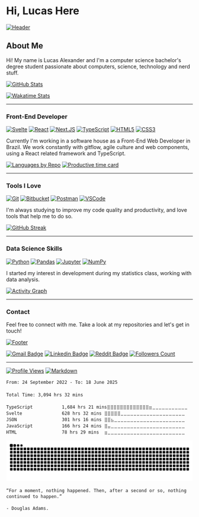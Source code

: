 # Hi, Lucas Here

[![Header](https://capsule-render.vercel.app/api?type=wave&section=header&color=222436&fontColor=FF757F&fontAlignY=50&height=250&text=GitHub%20Page&desc=Welcome%20to%20my&descAlignY=25&animation=fadeIn&link=https://github.com/kyechan99/capsule-render)](https://github.com/kyechan99/capsule-render)

## About Me

Hi! My name is Lucas Alexander and I'm a computer science bachelor's degree student passionate about computers, science, technology and nerd stuff.

[![GitHub Stats](https://github-readme-stats.vercel.app/api?username=lucasalexander13&line_height=24&show_icons=true&hide_border=true&include_all_commits=true&count_private=true&title_color=FF757F&icon_color=599DFF&text_color=F8F8F8&bg_color=222436&link=https://github.com/anuraghazra/github-readme-stats)](https://github.com/anuraghazra/github-readme-stats)

[![Wakatime Stats](https://github-readme-stats.vercel.app/api/wakatime?username=lucasalexander13&hide_border=true&title_color=FF757F&icon_color=599DFF&text_color=F8F8F8&hide=pug,java,mdx,groovy,git,assembly,vue.js,go,objective-j,svg,gdscript,ezhil,actionscript%203,image%20(svg),astro,sql,scss,xml,toml,ini,java%20properties,git%20config,text,tsconfig,other&bg_color=222436&link=https://github.com/anuraghazra/github-readme-stats)](https://github.com/anuraghazra/github-readme-stats)

---

### Front-End Developer

[![Svelte](https://img.shields.io/badge/svelte-FF757F.svg?style=for-the-badge&logo=svelte&logoColor=FF757F&labelColor=222436&link=https://svelte.dev/)](https://svelte.dev/)
[![React](https://img.shields.io/badge/react-599DFF.svg?style=for-the-badge&logo=react&logoColor=599DFF&labelColor=222436&link=https://reactjs.org)](https://reactjs.org)
[![Next.JS](https://img.shields.io/badge/next.JS-FF757F.svg?style=for-the-badge&logo=next.js&logoColor=FF757F&labelColor=222436&link=https://nextjs.org)](https://nextjs.org)
[![TypeScript](https://img.shields.io/badge/typescript-599DFF.svg?style=for-the-badge&logo=typescript&logoColor=599DFF&labelColor=222436&link=https://www.typescriptlang.org)](https://www.typescriptlang.org)
[![HTML5](https://img.shields.io/badge/html5-FF757F.svg?style=for-the-badge&logo=html5&logoColor=FF757F&labelColor=222436&link=https://developer.mozilla.org/en-US/docs/Web/HTML)](https://developer.mozilla.org/en-US/docs/Web/HTML)
[![CSS3](https://img.shields.io/badge/css3-599DFF.svg?style=for-the-badge&logo=css3&logoColor=599DFF&labelColor=222436&link=https://developer.mozilla.org/en-US/docs/Web/CSS)](https://developer.mozilla.org/en-US/docs/Web/CSS)

Currently I'm working in a software house as a Front-End Web Developer in Brazil. We work constantly with gitflow, agile culture and web components, using a React related framework and TypeScript.

[![Languages by Repo](http://github-profile-summary-cards.vercel.app/api/cards/repos-per-language?username=LucasAlexander13&theme=moonlight&link=https://github.com/vn7n24fzkq/github-profile-summary-cards)](https://github.com/vn7n24fzkq/github-profile-summary-cards)
[![Productive time card](http://github-profile-summary-cards.vercel.app/api/cards/productive-time?username=LucasAlexander13&theme=moonlight&link=https://github.com/vn7n24fzkq/github-profile-summary-cards)](https://github.com/vn7n24fzkq/github-profile-summary-cards)

---

### Tools I Love

[![Git](https://img.shields.io/badge/git-FF757F.svg?style=for-the-badge&logo=git&logoColor=FF757F&labelColor=222436&link=https://git-scm.com)](https://git-scm.com)
[![Bitbucket](https://img.shields.io/badge/bitbucket-599DFF.svg?style=for-the-badge&logo=bitbucket&logoColor=599DFF&labelColor=222436&link=https://bitbucket.org)](https://bitbucket.org)
[![Postman](https://img.shields.io/badge/Postman-FF757F?style=for-the-badge&logo=postman&logoColor=FF757F&labelColor=222436&link=https://www.postman.com)](https://www.postman.com)
[![VSCode](https://img.shields.io/badge/VS%20Code-599DFF.svg?style=for-the-badge&logo=visual-studio-code&logoColor=599DFF&labelColor=222436&link=https://code.visualstudio.com)](https://code.visualstudio.com)

I'm always studying to improve my code quality and productivity, and love tools that help me to do so.

[![GitHub Streak](https://streak-stats.demolab.com?user=lucasalexander13&border_radius=6&background=222436&border=222436&stroke=3A3E59&ring=FF98A4&fire=FF757F&currStreakNum=F8F8F8&sideNums=FF757F&currStreakLabel=FF757F&sideLabels=599DFF&dates=F8F8F8&link=https://github.com/DenverCoder1/github-readme-streak-stats)](https://github.com/DenverCoder1/github-readme-streak-stats)

---

### Data Science Skills

[![Python](https://img.shields.io/badge/Python-FF757F?style=for-the-badge&logo=python&logoColor=FF757F&labelColor=222436&link=https://www.python.org)](https://www.python.org)
[![Pandas](https://img.shields.io/badge/pandas-599DFF.svg?style=for-the-badge&logo=pandas&logoColor=599DFF&labelColor=222436&link=https://pandas.pydata.org)](https://pandas.pydata.org)
[![Jupyter](https://img.shields.io/badge/jupyter-FF757F.svg?style=for-the-badge&logo=jupyter&logoColor=FF757F&labelColor=222436&link=https://jupyter.org/)](https://jupyter.org/)
[![NumPy](https://img.shields.io/badge/numpy-599DFF.svg?style=for-the-badge&logo=numpy&logoColor=599DFF&labelColor=222436&link=https://numpy.org)](https://numpy.org)

I started my interest in development during my statistics class, working with data analysis.

[![Activity Graph](https://github-readme-activity-graph.vercel.app/graph?username=LucasAlexander13&bg_color=222436&color=F8F8F8&title_color=FF757F&line=FF757F&point=599DFF&area=true&area_color=599DFF&hide_border=true&radius=8&link=https://github.com/Ashutosh00710/github-readme-activity-graph)](https://github.com/Ashutosh00710/github-readme-activity-graph)

---

### Contact

Feel free to connect with me. Take a look at my repositories and let's get in touch!

[![Footer](https://capsule-render.vercel.app/api?type=wave&section=footer&color=222436&fontColor=FF757F&fontAlignY=50&height=200&text=What,%20still%20here?&desc=Thank%20You!%20Please%20consider%20following%20me&descAlignY=65&animation=fadeIn&link=https://github.com/kyechan99/capsule-render)](https://github.com/kyechan99/capsule-render)

[![Gmail Badge](https://img.shields.io/badge/Mail%20me-FF757F.svg?style=for-the-badge&logo=gmail&logoColor=FF757F&labelColor=222436&link=mailto:lucasalexander13@hotmail.com)](mailto:lucasalexander13@hotmail.com)
[![Linkedin Badge](https://img.shields.io/badge/LinkedIn-599DFF.svg?style=for-the-badge&logo=Linkedin&logoColor=599DFF&labelColor=222436&link=https://www.linkedin.com/in/lucasalexander13)](https://www.linkedin.com/in/lucasalexander13)
[![Reddit Badge](https://img.shields.io/badge/reddit-FF757F?style=for-the-badge&logo=reddit&logoColor=FF757F&labelColor=222436&link=https://www.reddit.com/user/LucasAlexander13)](https://www.reddit.com/user/LucasAlexander13)
[![Followers Count](https://custom-icon-badges.demolab.com/github/followers/lucasalexander13?color=599DFF&labelColor=222436&style=for-the-badge&logo=person-add&label=&logoColor=599DFF&link=https://github.com/lucasalexander13?tab=followers)](https://github.com/lucasalexander13?tab=followers)

---

[![Profile Views](https://komarev.com/ghpvc/?username=lucasalexander13&label=visitors&style=for-the-badge&color=FF757F&link=https://github.com/antonkomarev/github-profile-views-counter)](https://github.com/antonkomarev/github-profile-views-counter)
[![Markdown](https://img.shields.io/badge/Made%20with-Markdown-599DFF?style=for-the-badge&logo=Markdown&link=https://www.markdownguide.org)](https://www.markdownguide.org)

<!--START_SECTION:waka-->

```txt
From: 24 September 2022 - To: 18 June 2025

Total Time: 3,094 hrs 32 mins

TypeScript           1,684 hrs 21 mins⣿⣿⣿⣿⣿⣿⣿⣿⣿⣿⣿⣿⣿⣶⣀⣀⣀⣀⣀⣀⣀⣀⣀⣀⣀   54.43 %
Svelte               628 hrs 32 mins ⣿⣿⣿⣿⣿⣀⣀⣀⣀⣀⣀⣀⣀⣀⣀⣀⣀⣀⣀⣀⣀⣀⣀⣀⣀   20.31 %
JSON                 301 hrs 16 mins ⣿⣿⣦⣀⣀⣀⣀⣀⣀⣀⣀⣀⣀⣀⣀⣀⣀⣀⣀⣀⣀⣀⣀⣀⣀   09.74 %
JavaScript           166 hrs 24 mins ⣿⣤⣀⣀⣀⣀⣀⣀⣀⣀⣀⣀⣀⣀⣀⣀⣀⣀⣀⣀⣀⣀⣀⣀⣀   05.38 %
HTML                 78 hrs 29 mins  ⣶⣀⣀⣀⣀⣀⣀⣀⣀⣀⣀⣀⣀⣀⣀⣀⣀⣀⣀⣀⣀⣀⣀⣀⣀   02.54 %
```

<!--END_SECTION:waka-->

[![Snake Animation](https://raw.githubusercontent.com/LucasAlexander13/LucasAlexander13/output/github-contribution-grid-snake-dark.svg)](https://github.com/Platane/snk)

```text
“For a moment, nothing happened. Then, after a second or so, nothing continued to happen.”

- Douglas Adams.
```

<!-- Resources

[![Profile Stats](http://github-profile-summary-cards-392tqnxp4-vn7n24fzkq.vercel.app/api/cards/stats?username=lucasalexander13&theme=moonlight&link=https://github.com/vn7n24fzkq/github-profile-summary-cards)](https://github.com/vn7n24fzkq/github-profile-summary-cards)

[![Github History](http://github-profile-summary-cards-392tqnxp4-vn7n24fzkq.vercel.app/api/cards/profile-details?username=lucasalexander13&theme=moonlight&link=https://github.com/vn7n24fzkq/github-profile-summary-cards)](https://github.com/vn7n24fzkq/github-profile-summary-cards)

[![Most Used Languages](https://github-readme-stats.vercel.app/api/top-langs/?username=lucasalexander13&langs_count=6&title_color=FF757F&icon_color=599DFF&text_color=F8F8F8&bg_color=222436&layout=compact&hide_border=true&link=https://github.com/anuraghazra/github-readme-stats)](https://github.com/anuraghazra/github-readme-stats)

[![Typing SVG](https://readme-typing-svg.demolab.com?size=16&height=30&font=Fira+Code&pause=1000&color=FF757F&lines=Quote+of+today:&link=https://github.com/DenverCoder1/readme-typing-svg)](https://github.com/DenverCoder1/readme-typing-svg)

[![Jokes](https://readme-jokes.vercel.app/api?bgColor=%23222436&hideBorder=true&qColor=%23FF757F&aColor=%23599DFF&textColor=%23FF757F&codeColor=%23599DFF&link=https://github.com/ABSphreak/readme-jokes)](https://github.com/ABSphreak/readme-jokes)

[![Styled Quotes](https://quotes-github-readme.vercel.app/api?&type=horizontal&theme=moonlight)](https://github.com/piyushsuthar/github-readme-quotes)

[![Quote for today](https://github-readme-quotes.herokuapp.com/quote?theme=dark&quoteCategory=motivational&link=https://github.com/shravan20/github-readme-quotes)](https://github.com/shravan20/github-readme-quotes)

-->
